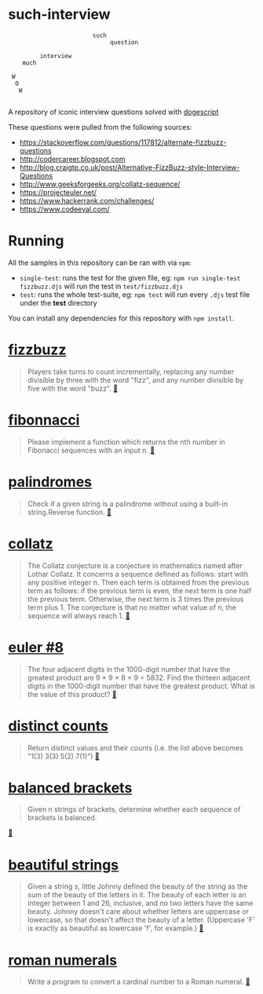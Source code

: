# such-interview
```dogescript
                        such 
                             question
                             
         interview               
    much 
    
 W
  O
   W
                  
```


A repository of iconic interview questions solved with [dogescript](https://github.com/dogescript/dogescript)

These questions were pulled from the following sources:
* https://stackoverflow.com/questions/117812/alternate-fizzbuzz-questions
* http://codercareer.blogspot.com
* http://blog.craigtp.co.uk/post/Alternative-FizzBuzz-style-Interview-Questions
* http://www.geeksforgeeks.org/collatz-sequence/
* https://projecteuler.net/
* https://www.hackerrank.com/challenges/
* https://www.codeeval.com/

# Running

All the samples in this repository can be ran with via `npm`:

* `single-test`: runs the test for the given file, eg: `npm run single-test fizzbuzz.djs` will run the test in `test/fizzbuzz.djs`
* `test`: runs the whole test-suite, eg: `npm test` will run every `.djs` test file under the **test** directory

You can install any dependencies for this repository with `npm install`.

# [fizzbuzz](fizzbuzz.djs)

>  Players take turns to count incrementally, replacing any number divisible by three with the word "fizz", and any number divisible by five with the word "buzz".
[:page_facing_up:](https://en.wikipedia.org/wiki/Fizz_buzz)


# [fibonnacci](fibonacci.djs)

> Please implement a function which returns the nth number in Fibonacci sequences with an input n. [:page_facing_up:](http://codercareer.blogspot.com/2011/10/no-15-fibonacci-sequences.html)

# [palindromes](palindromes.djs)

> Check if a given string is a palindrome without using a built-in string.Reverse function.
[:page_facing_up:](http://blog.craigtp.co.uk/post/Alternative-FizzBuzz-style-Interview-Questions)

# [collatz](collatz.djs)

> The Collatz conjecture is a conjecture in mathematics named after Lothar Collatz. It concerns a sequence defined as follows: start with any positive integer n. Then each term is obtained from the previous term as follows: if the previous term is even, the next term is one half the previous term. Otherwise, the next term is 3 times the previous term plus 1. The conjecture is that no matter what value of n, the sequence will always reach 1.
[:page_facing_up:](https://en.wikipedia.org/wiki/Collatz_conjecture)

# [euler #8](euler8.djs)

> The four adjacent digits in the 1000-digit number that have the greatest product are 9 × 9 × 8 × 9 = 5832. Find the thirteen adjacent digits in the 1000-digit number that have the greatest product. What is the value of this product?
[:page_facing_up:](https://projecteuler.net/problem=8)

# [distinct counts](distinct_counts.djs)

> Return distinct values and their counts (i.e. the list above becomes "1(3) 3(3) 5(2) 7(1)")
[:page_facing_up:](https://stackoverflow.com/a/117891/2262802)

# [balanced brackets](balanced_brackets.djs)
> Given n strings of brackets, determine whether each sequence of brackets is balanced.

[:page_facing_up:](https://www.hackerrank.com/challenges/balanced-brackets)

# [beautiful strings](beauty.djs)
> Given a string s, little Johnny defined the beauty of the string as the sum of the beauty of the letters in it. The beauty of each letter is an integer between 1 and 26, inclusive, and no two letters have the same beauty. Johnny doesn't care about whether letters are uppercase or lowercase, so that doesn't affect the beauty of a letter. (Uppercase 'F' is exactly as beautiful as lowercase 'f', for example.) 
[:page_facing_up:](https://www.codeeval.com/browse/83/)

# [roman numerals](romans.djs)
> Write a program to convert a cardinal number to a Roman numeral.
[:page_facing_up:](https://www.codeeval.com/browse/106/)